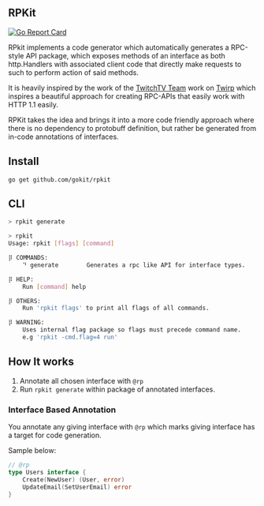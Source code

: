 RPKit
--------
[![Go Report Card](https://goreportcard.com/badge/github.com/gokit/rpkit)](https://goreportcard.com/report/github.com/gokit/rpkit)

RPkit implements a code generator which automatically generates a RPC-style API package, which exposes methods of an interface as both http.Handlers with associated client code that directly make requests to such to perform action of said methods.

It is heavily inspired by the work of the [TwitchTV Team](https://github.com/twitchtv/people) work on [Twirp](https://github.com/twitchtv/twirp/) which inspires a beautiful approach for creating RPC-APIs that easily work with HTTP 1.1 easily.

RPKit takes the idea and brings it into a more code friendly approach where there is no dependency to protobuff definition, but rather be generated from in-code annotations of interfaces.

## Install

```
go get github.com/gokit/rpkit
```

## CLI

```bash
> rpkit generate
```

```bash
> rpkit
Usage: rpkit [flags] [command] 

⡿ COMMANDS:
	⠙ generate        Generates a rpc like API for interface types.

⡿ HELP:
	Run [command] help

⡿ OTHERS:
	Run 'rpkit flags' to print all flags of all commands.

⡿ WARNING:
	Uses internal flag package so flags must precede command name. 
	e.g 'rpkit -cmd.flag=4 run'

```


## How It works

1. Annotate all chosen interface with `@rp`
2. Run `rpkit generate` within package of annotated interfaces.

### Interface Based Annotation

You annotate any giving interface with `@rp` which marks giving interface has a target for code generation.

Sample below:

```go
// @rp
type Users interface {
	Create(NewUser) (User, error)
	UpdateEmail(SetUserEmail) error
}
```


